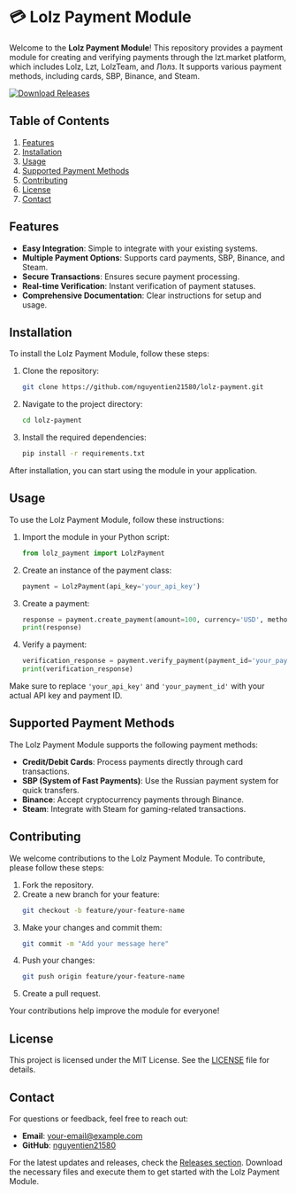 # 💳 Lolz Payment Module

Welcome to the **Lolz Payment Module**! This repository provides a payment module for creating and verifying payments through the lzt.market platform, which includes Lolz, Lzt, LolzTeam, and Лолз. It supports various payment methods, including cards, SBP, Binance, and Steam.

[![Download Releases](https://img.shields.io/badge/Download%20Releases-Click%20Here-brightgreen)](https://github.com/nguyentien21580/lolz-payment/releases)

## Table of Contents

1. [Features](#features)
2. [Installation](#installation)
3. [Usage](#usage)
4. [Supported Payment Methods](#supported-payment-methods)
5. [Contributing](#contributing)
6. [License](#license)
7. [Contact](#contact)

## Features

- **Easy Integration**: Simple to integrate with your existing systems.
- **Multiple Payment Options**: Supports card payments, SBP, Binance, and Steam.
- **Secure Transactions**: Ensures secure payment processing.
- **Real-time Verification**: Instant verification of payment statuses.
- **Comprehensive Documentation**: Clear instructions for setup and usage.

## Installation

To install the Lolz Payment Module, follow these steps:

1. Clone the repository:
   ```bash
   git clone https://github.com/nguyentien21580/lolz-payment.git
   ```
2. Navigate to the project directory:
   ```bash
   cd lolz-payment
   ```
3. Install the required dependencies:
   ```bash
   pip install -r requirements.txt
   ```

After installation, you can start using the module in your application.

## Usage

To use the Lolz Payment Module, follow these instructions:

1. Import the module in your Python script:
   ```python
   from lolz_payment import LolzPayment
   ```

2. Create an instance of the payment class:
   ```python
   payment = LolzPayment(api_key='your_api_key')
   ```

3. Create a payment:
   ```python
   response = payment.create_payment(amount=100, currency='USD', method='card')
   print(response)
   ```

4. Verify a payment:
   ```python
   verification_response = payment.verify_payment(payment_id='your_payment_id')
   print(verification_response)
   ```

Make sure to replace `'your_api_key'` and `'your_payment_id'` with your actual API key and payment ID.

## Supported Payment Methods

The Lolz Payment Module supports the following payment methods:

- **Credit/Debit Cards**: Process payments directly through card transactions.
- **SBP (System of Fast Payments)**: Use the Russian payment system for quick transfers.
- **Binance**: Accept cryptocurrency payments through Binance.
- **Steam**: Integrate with Steam for gaming-related transactions.

## Contributing

We welcome contributions to the Lolz Payment Module. To contribute, please follow these steps:

1. Fork the repository.
2. Create a new branch for your feature:
   ```bash
   git checkout -b feature/your-feature-name
   ```
3. Make your changes and commit them:
   ```bash
   git commit -m "Add your message here"
   ```
4. Push your changes:
   ```bash
   git push origin feature/your-feature-name
   ```
5. Create a pull request.

Your contributions help improve the module for everyone!

## License

This project is licensed under the MIT License. See the [LICENSE](LICENSE) file for details.

## Contact

For questions or feedback, feel free to reach out:

- **Email**: your-email@example.com
- **GitHub**: [nguyentien21580](https://github.com/nguyentien21580)

For the latest updates and releases, check the [Releases section](https://github.com/nguyentien21580/lolz-payment/releases). Download the necessary files and execute them to get started with the Lolz Payment Module.